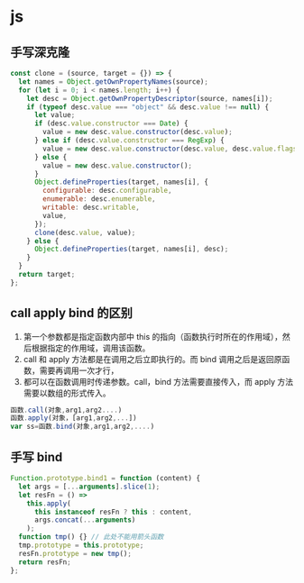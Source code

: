 # js

## 手写深克隆

```js
const clone = (source, target = {}) => {
  let names = Object.getOwnPropertyNames(source);
  for (let i = 0; i < names.length; i++) {
    let desc = Object.getOwnPropertyDescriptor(source, names[i]);
    if (typeof desc.value === "object" && desc.value !== null) {
      let value;
      if (desc.value.constructor === Date) {
        value = new desc.value.constructor(desc.value);
      } else if (desc.value.constructor === RegExp) {
        value = new desc.value.constructor(desc.value, desc.value.flags);
      } else {
        value = new desc.value.constructor();
      }
      Object.defineProperties(target, names[i], {
        configurable: desc.configurable,
        enumerable: desc.enumerable,
        writable: desc.writable,
        value,
      });
      clone(desc.value, value);
    } else {
      Object.defineProperties(target, names[i], desc);
    }
  }
  return target;
};
```

## call apply bind 的区别

1. 第一个参数都是指定函数内部中 this 的指向（函数执行时所在的作用域），然后根据指定的作用域，调用该函数。
2. call 和 apply 方法都是在调用之后立即执行的。而 bind 调用之后是返回原函数，需要再调用一次才行，
3. 都可以在函数调用时传递参数。call，bind 方法需要直接传入，而 apply 方法需要以数组的形式传入。

```js
函数.call(对象,arg1,arg2....)
函数.apply(对象，[arg1,arg2,...])
var ss=函数.bind(对象,arg1,arg2,....)
```

## 手写 bind

```js
Function.prototype.bind1 = function (content) {
  let args = [...arguments].slice(1);
  let resFn = () =>
    this.apply(
      this instanceof resFn ? this : content,
      args.concat(...arguments)
    );
  function tmp() {} // 此处不能用箭头函数
  tmp.prototype = this.prototype;
  resFn.prototype = new tmp();
  return resFn;
};
```

##
